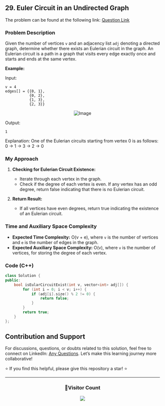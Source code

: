 ## 29. Euler Circuit in an Undirected Graph

The problem can be found at the following link: [Question Link](https://www.geeksforgeeks.org/problems/euler-circuit-in-a-directed-graph/1)

### Problem Description

Given the number of vertices `v` and an adjacency list `adj` denoting a directed graph, determine whether there exists an Eulerian circuit in the graph. An Eulerian circuit is a path in a graph that visits every edge exactly once and starts and ends at the same vertex.

**Example:**

Input:

```
v = 4
edges[] = {{0, 1},
           {0, 2},
           {1, 3},
           {2, 3}}
```

<p align="center">
  <img src="https://github.com/Hunterdii/GeeksforGeeks-POTD/assets/124852522/2028909c-f65e-4c45-92a8-13a2fdcb7a22" alt="Image" />
</p>

Output:

```
1
```

Explanation:
One of the Eulerian circuits starting from vertex 0 is as follows:
0 -> 1 -> 3 -> 2 -> 0

### My Approach

1. **Checking for Eulerian Circuit Existence:**

   - Iterate through each vertex in the graph.
   - Check if the degree of each vertex is even. If any vertex has an odd degree, return false indicating that there is no Eulerian circuit.

2. **Return Result:**
   - If all vertices have even degrees, return true indicating the existence of an Eulerian circuit.

### Time and Auxiliary Space Complexity

- **Expected Time Complexity:** O(v + e), where `v` is the number of vertices and `e` is the number of edges in the graph.
- **Expected Auxiliary Space Complexity:** O(v), where `v` is the number of vertices, for storing the degree of each vertex.

### Code (C++)

```cpp
class Solution {
public:
    bool isEularCircuitExist(int v, vector<int> adj[]) {
        for (int i = 0; i < v; i++) {
            if (adj[i].size() % 2 != 0) {
                return false;
            }
        }
        return true;
    }
};
```

## Contribution and Support

For discussions, questions, or doubts related to this solution, feel free to connect on LinkedIn: [Any Questions](https://www.linkedin.com/in/patel-hetkumar-sandipbhai-8b110525a/). Let’s make this learning journey more collaborative!

⭐ If you find this helpful, please give this repository a star! ⭐

---

<div align="center">
  <h3><b>📍Visitor Count</b></h3>
</div>

<p align="center">
  <img src="https://profile-counter.glitch.me/Hunterdii/count.svg" />
</p>
